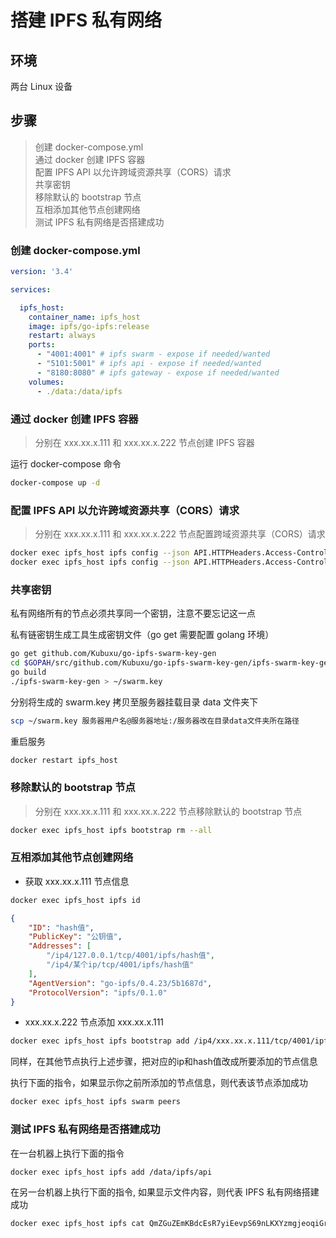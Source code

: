 # 搭建 IPFS 私有网络

## 环境

两台 Linux 设备

## 步骤

> 创建 docker-compose.yml <br>
> 通过 docker 创建 IPFS 容器 <br>
> 配置 IPFS API 以允许跨域资源共享（CORS）请求 <br>
> 共享密钥 <br>
> 移除默认的 bootstrap 节点 <br>
> 互相添加其他节点创建网络 <br>
> 测试 IPFS 私有网络是否搭建成功

### 创建 docker-compose.yml

```yaml
version: '3.4'

services:

  ipfs_host:
    container_name: ipfs_host
    image: ipfs/go-ipfs:release
    restart: always
    ports:
      - "4001:4001" # ipfs swarm - expose if needed/wanted
      - "5101:5001" # ipfs api - expose if needed/wanted
      - "8180:8080" # ipfs gateway - expose if needed/wanted
    volumes:
      - ./data:/data/ipfs
```

### 通过 docker 创建 IPFS 容器

> 分别在 xxx.xx.x.111 和 xxx.xx.x.222 节点创建 IPFS 容器

运行 docker-compose 命令

```bash
docker-compose up -d
```

### 配置 IPFS API 以允许跨域资源共享（CORS）请求

> 分别在 xxx.xx.x.111 和 xxx.xx.x.222 节点配置跨域资源共享（CORS）请求

```bash
docker exec ipfs_host ipfs config --json API.HTTPHeaders.Access-Control-Allow-Origin '["*"]'
docker exec ipfs_host ipfs config --json API.HTTPHeaders.Access-Control-Allow-Methods '["PUT", "GET", "POST"]'
```

### 共享密钥

私有网络所有的节点必须共享同一个密钥，注意不要忘记这一点

私有链密钥生成工具生成密钥文件（go get 需要配置 golang 环境）

```bash
go get github.com/Kubuxu/go-ipfs-swarm-key-gen
cd $GOPAH/src/github.com/Kubuxu/go-ipfs-swarm-key-gen/ipfs-swarm-key-gen
go build 
./ipfs-swarm-key-gen > ~/swarm.key
```

分别将生成的 swarm.key 拷贝至服务器挂载目录 data 文件夹下

```bash
scp ~/swarm.key 服务器用户名@服务器地址:/服务器改在目录data文件夹所在路径
```

重启服务

```bash
docker restart ipfs_host
```

### 移除默认的 bootstrap 节点

> 分别在 xxx.xx.x.111 和 xxx.xx.x.222 节点移除默认的 bootstrap 节点

```bash
docker exec ipfs_host ipfs bootstrap rm --all
```

### 互相添加其他节点创建网络

- 获取 xxx.xx.x.111 节点信息
  
```bash
docker exec ipfs_host ipfs id
```

```json
{
	"ID": "hash值",
	"PublicKey": "公钥值",
	"Addresses": [
		"/ip4/127.0.0.1/tcp/4001/ipfs/hash值",
		"/ip4/某个ip/tcp/4001/ipfs/hash值"
	],
	"AgentVersion": "go-ipfs/0.4.23/5b1687d",
	"ProtocolVersion": "ipfs/0.1.0"
}
```

- xxx.xx.x.222 节点添加 xxx.xx.x.111

```bash
docker exec ipfs_host ipfs bootstrap add /ip4/xxx.xx.x.111/tcp/4001/ipfs/hash值
```

同样，在其他节点执行上述步骤，把对应的ip和hash值改成所要添加的节点信息

执行下面的指令，如果显示你之前所添加的节点信息，则代表该节点添加成功

```bash
docker exec ipfs_host ipfs swarm peers
```

### 测试 IPFS 私有网络是否搭建成功

在一台机器上执行下面的指令 

```bash
docker exec ipfs_host ipfs add /data/ipfs/api
```

在另一台机器上执行下面的指令, 如果显示文件内容，则代表 IPFS 私有网络搭建成功

```bash
docker exec ipfs_host ipfs cat QmZGuZEmKBdcEsR7yiEevpS69nLKXYzmgjeoqiGrcT4RX3
```